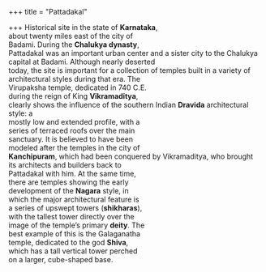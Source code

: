 +++
title = "Pattadakal"

+++
Historical site in the state of **Karnataka**,  
about twenty miles east of the city of  
Badami. During the **Chalukya dynasty**,  
Pattadakal was an important urban center and a sister city to the Chalukya capital at Badami. Although nearly deserted  
today, the site is important for a collection of temples built in a variety of architectural styles during that era. The  
Virupaksha temple, dedicated in 740 C.E.  
during the reign of King **Vikramaditya**,  
clearly shows the influence of the southern Indian **Dravida** architectural style: a  
mostly low and extended profile, with a  
series of terraced roofs over the main  
sanctuary. It is believed to have been  
modeled after the temples in the city of  
**Kanchipuram**, which had been conquered by Vikramaditya, who brought  
its architects and builders back to  
Pattadakal with him. At the same time,  
there are temples showing the early  
development of the **Nagara** style, in  
which the major architectural feature is  
a series of upswept towers (**shikharas**),  
with the tallest tower directly over the  
image of the temple’s primary **deity**. The  
best example of this is the Galaganatha  
temple, dedicated to the god **Shiva**,  
which has a tall vertical tower perched  
on a larger, cube-shaped base.